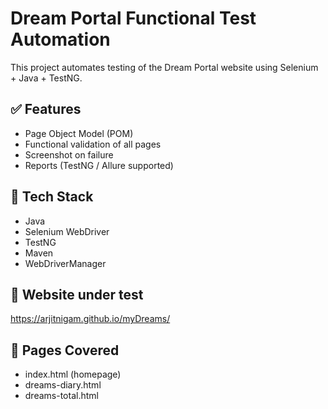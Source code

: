 # Dream Portal Functional Test Automation

This project automates testing of the Dream Portal website using Selenium + Java + TestNG.

## ✅ Features
- Page Object Model (POM)
- Functional validation of all pages
- Screenshot on failure
- Reports (TestNG / Allure supported)

## 🔧 Tech Stack
- Java
- Selenium WebDriver
- TestNG
- Maven
- WebDriverManager

## 🔗 Website under test
https://arjitnigam.github.io/myDreams/

## 📁 Pages Covered
- index.html (homepage)
- dreams-diary.html
- dreams-total.html
